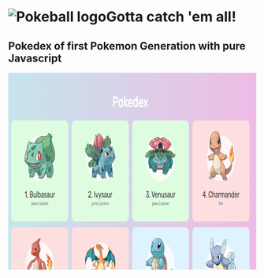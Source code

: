 <h1> <img width="20" height="20" src="https://www.flaticon.com/svg/static/icons/svg/528/528101.svg" alt="Pokeball logo">Gotta catch 'em all! </h1>
 <h2>Pokedex of first Pokemon Generation with pure Javascript</h2>
<p align ="center"> 
 <img width="600" height="400" alt="Screenshot Pokedex" src="./.github/screenshotpkdx.PNG"/>
</p>